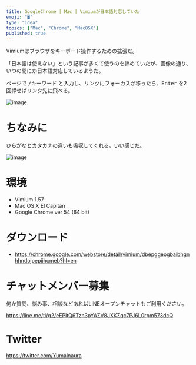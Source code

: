 ```yaml
---
title: GoogleChrome | Mac | Vimiumが日本語対応していた
emoji: "🖥"
type: "idea"
topics: ["Mac", "Chrome", "MacOSX"]
published: true
---
```


Vimiumはブラウザをキーボード操作するための拡張だ。

「日本語は使えない」という記事が多くて使うのを諦めていたが、画像の通り、いつの間にか日本語対応しているようだ。

ページで <kbd>/キーワード</kbd> と入力し、リンクにフォーカスが移ったら、<kbd>Enter</kbd> を2回押せばリンク先に飛べる。

![image](https://qiita-image-store.s3.amazonaws.com/0/89618/a5a20ba1-b9fa-be66-ecde-e2b77308f86e.png)

# ちなみに

ひらがなとカタカナの違いも吸収してくれる。いい感じだ。

![image](https://qiita-image-store.s3.amazonaws.com/0/89618/e9f748b4-4221-5240-571e-5b6bd7854ada.png)

# 環境

- Vimium 1.57
- Mac OS X El Capitan
- Google Chrome ver 54 (64 bit)

# ダウンロード

- https://chrome.google.com/webstore/detail/vimium/dbepggeogbaibhgnhhndojpepiihcmeb?hl=en








<!-- Update From Qiita API -->

# チャットメンバー募集


何か質問、悩み事、相談などあればLINEオープンチャットもご利用ください。

https://line.me/ti/g2/eEPltQ6Tzh3pYAZV8JXKZqc7PJ6L0rpm573dcQ





# Twitter


https://twitter.com/YumaInaura


<!-- Update From Qiita API -->


